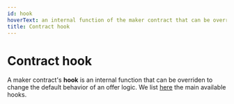 ```yaml
---
id: hook
hoverText: an internal function of the maker contract that can be overriden to change the default behavior of the offer logic.
title: Contract hook
---
```


# Contract hook

A maker contract's **hook** is an internal function that can be overriden to change the default behavior of an offer logic.
We list [here](../strat-lib/technical-references/main-hooks.md) the main available hooks.
